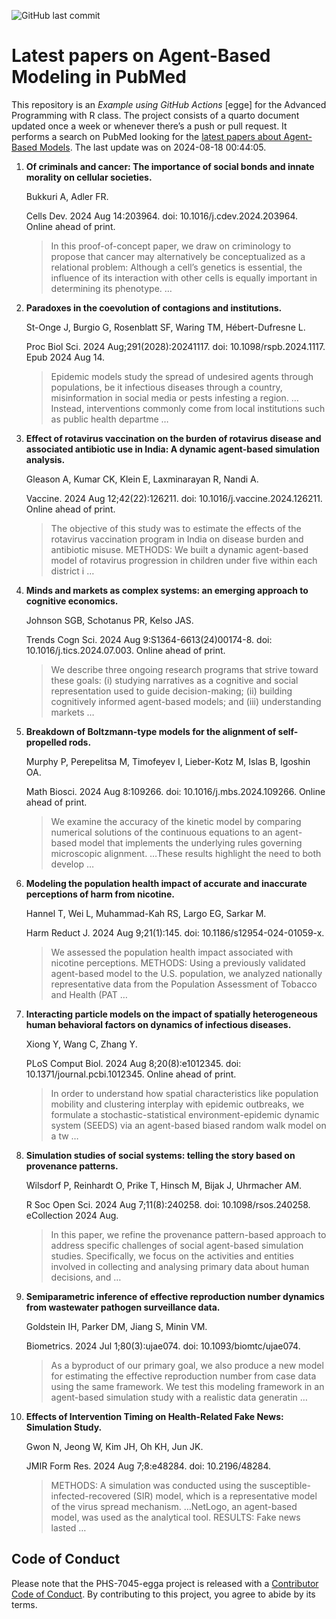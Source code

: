 ![GitHub last
commit](https://img.shields.io/github/last-commit/UofUEpiBio/PHS-7045-egga.png)

# Latest papers on Agent-Based Modeling in PubMed

This repository is an *Example using GitHub Actions* \[egge\] for the
Advanced Programming with R class. The project consists of a quarto
document updated once a week or whenever there’s a push or pull request.
It performs a search on PubMed looking for the <a
href="https://pubmed.ncbi.nlm.nih.gov/?term=agent-based+model&amp;sort=date"
target="_blank">latest papers about Agent-Based Models</a>. The last
update was on 2024-08-18 00:44:05.

<div class="cell">

</div>

1.  **Of criminals and cancer: The importance of social bonds and innate
    morality on cellular societies.**

    Bukkuri A, Adler FR.

    Cells Dev. 2024 Aug 14:203964. doi: 10.1016/j.cdev.2024.203964.
    Online ahead of print.

    > In this proof-of-concept paper, we draw on criminology to propose
    > that cancer may alternatively be conceptualized as a relational
    > problem: Although a cell’s genetics is essential, the influence of
    > its interaction with other cells is equally important in
    > determining its phenotype. …

2.  **Paradoxes in the coevolution of contagions and institutions.**

    St-Onge J, Burgio G, Rosenblatt SF, Waring TM, Hébert-Dufresne L.

    Proc Biol Sci. 2024 Aug;291(2028):20241117. doi:
    10.1098/rspb.2024.1117. Epub 2024 Aug 14.

    > Epidemic models study the spread of undesired agents through
    > populations, be it infectious diseases through a country,
    > misinformation in social media or pests infesting a region.
    > …Instead, interventions commonly come from local institutions such
    > as public health departme …

3.  **Effect of rotavirus vaccination on the burden of rotavirus disease
    and associated antibiotic use in India: A dynamic agent-based
    simulation analysis.**

    Gleason A, Kumar CK, Klein E, Laxminarayan R, Nandi A.

    Vaccine. 2024 Aug 12;42(22):126211. doi:
    10.1016/j.vaccine.2024.126211. Online ahead of print.

    > The objective of this study was to estimate the effects of the
    > rotavirus vaccination program in India on disease burden and
    > antibiotic misuse. METHODS: We built a dynamic agent-based model
    > of rotavirus progression in children under five within each
    > district i …

4.  **Minds and markets as complex systems: an emerging approach to
    cognitive economics.**

    Johnson SGB, Schotanus PR, Kelso JAS.

    Trends Cogn Sci. 2024 Aug 9:S1364-6613(24)00174-8. doi:
    10.1016/j.tics.2024.07.003. Online ahead of print.

    > We describe three ongoing research programs that strive toward
    > these goals: (i) studying narratives as a cognitive and social
    > representation used to guide decision-making; (ii) building
    > cognitively informed agent-based models; and (iii) understanding
    > markets …

5.  **Breakdown of Boltzmann-type models for the alignment of
    self-propelled rods.**

    Murphy P, Perepelitsa M, Timofeyev I, Lieber-Kotz M, Islas B,
    Igoshin OA.

    Math Biosci. 2024 Aug 8:109266. doi: 10.1016/j.mbs.2024.109266.
    Online ahead of print.

    > We examine the accuracy of the kinetic model by comparing
    > numerical solutions of the continuous equations to an agent-based
    > model that implements the underlying rules governing microscopic
    > alignment. …These results highlight the need to both develop …

6.  **Modeling the population health impact of accurate and inaccurate
    perceptions of harm from nicotine.**

    Hannel T, Wei L, Muhammad-Kah RS, Largo EG, Sarkar M.

    Harm Reduct J. 2024 Aug 9;21(1):145. doi:
    10.1186/s12954-024-01059-x.

    > We assessed the population health impact associated with nicotine
    > perceptions. METHODS: Using a previously validated agent-based
    > model to the U.S. population, we analyzed nationally
    > representative data from the Population Assessment of Tobacco and
    > Health (PAT …

7.  **Interacting particle models on the impact of spatially
    heterogeneous human behavioral factors on dynamics of infectious
    diseases.**

    Xiong Y, Wang C, Zhang Y.

    PLoS Comput Biol. 2024 Aug 8;20(8):e1012345. doi:
    10.1371/journal.pcbi.1012345. Online ahead of print.

    > In order to understand how spatial characteristics like population
    > mobility and clustering interplay with epidemic outbreaks, we
    > formulate a stochastic-statistical environment-epidemic dynamic
    > system (SEEDS) via an agent-based biased random walk model on a tw
    > …

8.  **Simulation studies of social systems: telling the story based on
    provenance patterns.**

    Wilsdorf P, Reinhardt O, Prike T, Hinsch M, Bijak J, Uhrmacher AM.

    R Soc Open Sci. 2024 Aug 7;11(8):240258. doi: 10.1098/rsos.240258.
    eCollection 2024 Aug.

    > In this paper, we refine the provenance pattern-based approach to
    > address specific challenges of social agent-based simulation
    > studies. Specifically, we focus on the activities and entities
    > involved in collecting and analysing primary data about human
    > decisions, and …

9.  **Semiparametric inference of effective reproduction number dynamics
    from wastewater pathogen surveillance data.**

    Goldstein IH, Parker DM, Jiang S, Minin VM.

    Biometrics. 2024 Jul 1;80(3):ujae074. doi: 10.1093/biomtc/ujae074.

    > As a byproduct of our primary goal, we also produce a new model
    > for estimating the effective reproduction number from case data
    > using the same framework. We test this modeling framework in an
    > agent-based simulation study with a realistic data generatin …

10. **Effects of Intervention Timing on Health-Related Fake News:
    Simulation Study.**

    Gwon N, Jeong W, Kim JH, Oh KH, Jun JK.

    JMIR Form Res. 2024 Aug 7;8:e48284. doi: 10.2196/48284.

    > METHODS: A simulation was conducted using the
    > susceptible-infected-recovered (SIR) model, which is a
    > representative model of the virus spread mechanism. …NetLogo, an
    > agent-based model, was used as the analytical tool. RESULTS: Fake
    > news lasted …

## Code of Conduct

Please note that the PHS-7045-egga project is released with a
[Contributor Code of
Conduct](https://contributor-covenant.org/version/2/1/CODE_OF_CONDUCT.html).
By contributing to this project, you agree to abide by its terms.

